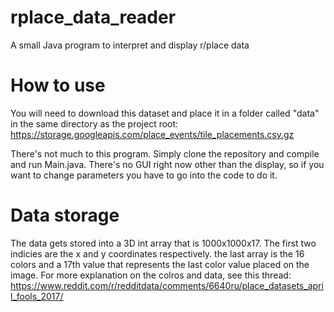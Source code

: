 # rplace_data_reader
A small Java program to interpret and display r/place data

# How to use
You will need to download this dataset and place it in a folder called "data" in the same directory as the project root:
https://storage.googleapis.com/place_events/tile_placements.csv.gz

There's not much to this program. Simply clone the repository and compile and run Main.java. There's no GUI right now other than the display, so if you want to change parameters you have to go into the code to do it.

# Data storage
The data gets stored into a 3D int array that is 1000x1000x17. The first two indicies are the x and y coordinates respectively. the last array is the 16 colors and a 17th value that represents the last color value placed on the image. For more explanation on the colros and data, see this thread: https://www.reddit.com/r/redditdata/comments/6640ru/place_datasets_april_fools_2017/
